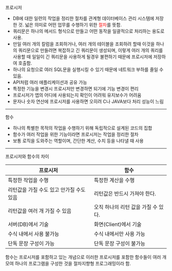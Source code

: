 프로시저
- DB에 대한 일련의 작업을 정리한 절차를 관계형 데이터베이스 관리 시스템에 저장한 것. 넓은 의미로 어떤 업무를 수행하기 위한 <font color="red">절차</font>를 뜻함.
- 쿼리문은 하나의 메서드 형식으로 만들고 어떤 동작을 일괄적으로 처리하는 용도로 사용.
- 만일 여러 개의 칼럼을 조회하거나, 여러 개의 테이블을 조회하려 할때 이것을 하나의 쿼리문으로 만들려면 복잡하고 긴 쿼리문이 생성되며, 이렇게 여러 개의 쿼리를 사용할 때 일일이 긴 쿼리문을 사용하게 될경우 불편하기 때문에 프로시저에 저장하여 호출함.
- 하나의 요청으로 여러 SQL문을 실행시킬 수 있기 때문에 네트워크 부하를 줄일 수 있음.
- API처럼 여러 애플리케이션과 공유 가능
- 특정한 기능을 변경시 프로시저만 변경하면 되기에 기능 변경이 편리
- 프로시저가 앱의 어디에 사용되는지 확인이 어려워 유지보수가 어려움
- 문자나 숫자 연산에 프로시저를 사용하면 오히려 C나 JAVA보다 처리 성능이 느림

---
함수
- 하나의 특별한 목적의 작업을 수행하기 위해 독립적으로 설계된 코드의 집합
- 함수가 여러 작업을 위한 기능이라면 프로시저는 작업을 정리한 절차
- 보통 로직을 도와주는 역할이며, 간단한 계산, 수치 등을 나타낼 때 사용

---
프로시저와 함수의 차이

| 프로시저 | 함수 |
|---|---|
|특정한 작업을 수행|특정한 계산을 수행|
|리턴값을 가질 수도 있고 안가질 수도 있음|리턴값은 반드시 가져야 한다.|
|리턴값을 여러 개 가질 수 있음|오직 하나의 리턴 값을 가질 수 있다.|
|서버(DB)에서 기술|화면(Client)에서 기술|
|수식 내에서 사용 불가능|수식 내에서만 사용 가능|
|단독 문장 구성이 가능|단독 문장 구성이 불가능|

함수는 프로시저를 포함하고 있는 개념으로 이러한 프로시저를 포함한 함수들이 여러 개 모여 하나의 프로그램을 구성한 것을 절차지향형 프로그래밍이라 함.
